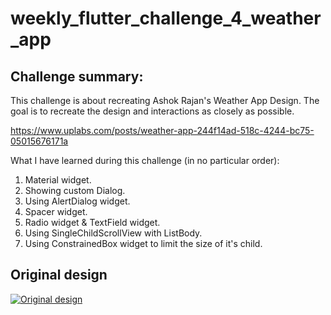 # weekly_flutter_challenge_4_weather_app

## Challenge summary:
This challenge is about recreating Ashok Rajan's Weather App Design. The goal is to recreate the design and interactions as closely as possible.

https://www.uplabs.com/posts/weather-app-244f14ad-518c-4244-bc75-05015676171a

What I have learned during this challenge (in no particular order):

1. Material widget.
2. Showing custom Dialog.
3. Using AlertDialog widget.
3. Spacer widget.
4. Radio widget & TextField widget.
5. Using SingleChildScrollView with ListBody.
6. Using ConstrainedBox widget to limit the size of it's child.

## Original design
[![Original design](https://github.com/JKPK/weekly_flutter_challenge_4_weather_app/blob/master/original_design.gif?raw=true)](https://www.uplabs.com/posts/weather-app-244f14ad-518c-4244-bc75-05015676171a)